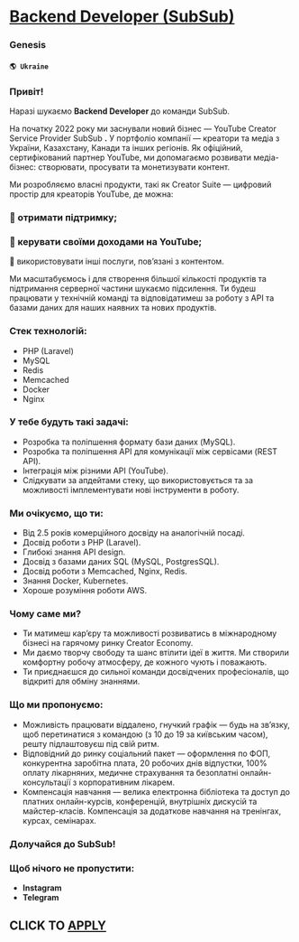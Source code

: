 # [Backend Developer (SubSub)](https://www.remotewlb.com/apply/backend-developer-subsub)  
### Genesis  
#### `🌎 Ukraine`  

###

### Привіт!

Наразі шукаємо **Backend Developer** до команди SubSub.

На початку 2022 року ми заснували новий бізнес — YouTube Creator Service Provider SubSub **.** У портфоліо компанії — креатори та медіа з України, Казахстану, Канади та інших регіонів. Як офіційний, сертифікований партнер YouTube, ми допомагаємо розвивати медіа-бізнес: створювати, просувати та монетизувати контент.

Ми розробляємо власні продукти, такі як Creator Suite — цифровий простір для креаторів YouTube, де можна:

### 🌟 отримати підтримку;

### 🌟 керувати своїми доходами на YouTube;

🌟 використовувати інші послуги, пов’язані з контентом.

Ми масштабуємось і для створення більшої кількості продуктів та підтримання серверної частини шукаємо підсилення. Ти будеш працювати у технічній команді та відповідатимеш за роботу з АРІ та базами даних для наших наявних та нових продуктів.

### Стек технологій:

  * PHP (Laravel)
  * MySQL
  * Redis
  * Memcached
  * Docker
  * Nginx

### У тебе будуть такі задачі:

  * Розробка та поліпшення формату бази даних (MySQL).
  * Розробка та поліпшення API для комунікації між сервісами (REST API).
  * Інтеграція між різними API (YouTube).
  * Слідкувати за апдейтами стеку, що використовується та за можливості імплементувати нові інструменти в роботу.

### Ми очікуємо, що ти:

  * Від 2.5 років комерційного досвіду на аналогічній посаді.
  * Досвід роботи з PHP (Laravel).
  * Глибокі знання API design.
  * Досвід з базами даних SQL (MySQL, PostgresSQL).
  * Досвід роботи з Memcached, Nginx, Redis.
  * Знання Docker, Kubernetes.
  * Хороше розуміння роботи AWS.

### Чому саме ми?

  * Ти матимеш кар’єру та можливості розвиватись в міжнародному бізнесі на гарячому ринку Creator Economy.
  * Ми даємо творчу свободу та шанс втілити ідеї в життя. Ми створили комфортну робочу атмосферу, де кожного чують і поважають.
  * Ти приєднаєшся до сильної команди досвідчених професіоналів, що відкриті для обміну знаннями.

### Що ми пропонуємо:

  * Можливість працювати віддалено, гнучкий графік — будь на звʼязку, щоб перетинатися з командою (з 10 до 19 за київським часом), решту підлаштовуєш під свій ритм.
  * Відповідний до ринку соціальний пакет — оформлення по ФОП, конкурентна заробітна плата, 20 робочих днів відпустки, 100% оплату лікарняних, медичне страхування та безоплатні онлайн-консультації з корпоративним лікарем.
  * Компенсація навчання — велика електронна бібліотека та доступ до платних онлайн-курсів, конференцій, внутрішніх дискусій та майстер-класів. Компенсація за додаткове навчання на тренінгах, курсах, семінарах.

### Долучайся до SubSub!

### Щоб нічого не пропустити:

  * **Instagram**
  * **Telegram**

  
## CLICK TO [APPLY](https://www.remotewlb.com/apply/backend-developer-subsub)

